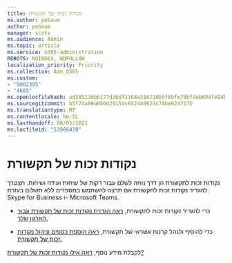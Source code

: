 ```yaml
---
title: נקודות זכות של תקשורת
ms.author: pebaum
author: pebaum
manager: scotv
ms.audience: Admin
ms.topic: article
ms.service: o365-administration
ROBOTS: NOINDEX, NOFOLLOW
localization_priority: Priority
ms.collection: Adm_O365
ms.custom:
- "9002395"
- "4683"
ms.openlocfilehash: ad38513dbb177d36df1164a316710b5f6bfe79bfdeb694fe04b6df9ff4949f20
ms.sourcegitcommit: b5f7da89a650d2915dc652449623c78be6247175
ms.translationtype: MT
ms.contentlocale: he-IL
ms.lasthandoff: 08/05/2021
ms.locfileid: "53966470"
---
```

# <a name="communication-credits"></a>נקודות זכות של תקשורת

נקודות זכות לתקשורת הן דרך נוחה לשלם עבור דקות של שיחות ועידה ושיחות. תצטרך להגדיר נקודות זכות לתקשורת אם תרצה להשתמש במספרים ללא תשלום בעזרת Skype for Business ו- Microsoft Teams.

- כדי להגדיר נקודות זכות לתקשורת, [ראה הגדרת נקודות זכות של תקשורת עבור הארגון שלך.](https://docs.microsoft.com/microsoftteams/set-up-communications-credits-for-your-organization) 

- כדי להוסיף ולנהל קרנות אשראי של תקשורת, [ראה הוספת כספים וניהול נקודות זכות של תקשורת.](https://docs.microsoft.com/microsoftteams/add-funds-and-manage-communications-credits) 

לקבלת מידע נוסף, [ראה אילו נקודות זכות של תקשורת?](https://docs.microsoft.com/microsoftteams/what-are-communications-credits)
